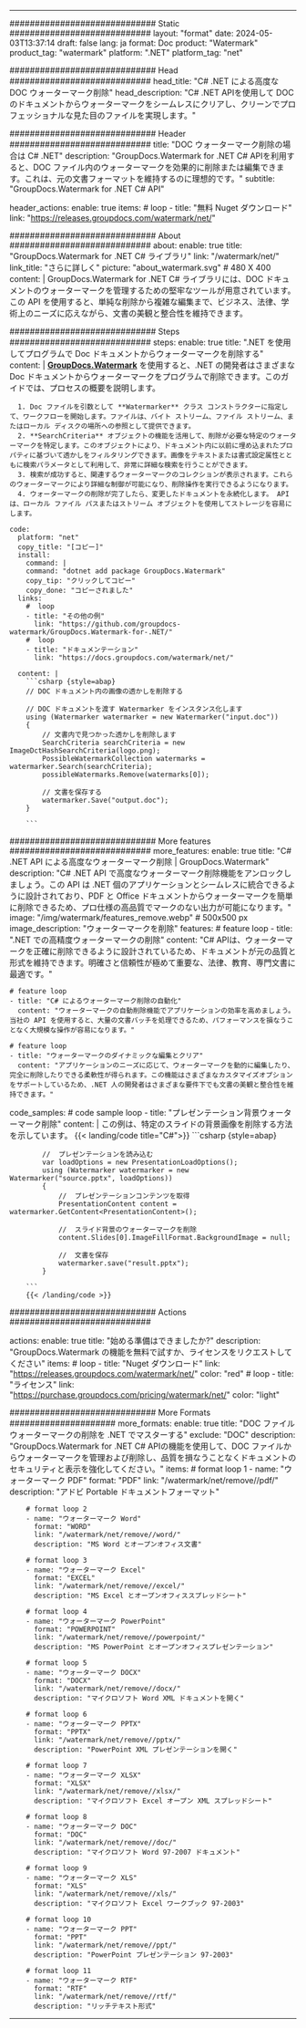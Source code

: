 
---
############################# Static ############################
layout: "format"
date:  2024-05-03T13:37:14
draft: false
lang: ja
format: Doc
product: "Watermark"
product_tag: "watermark"
platform: ".NET"
platform_tag: "net"

############################# Head ############################
head_title: "C# .NET による高度な DOC ウォーターマーク削除"
head_description: "C# .NET APIを使用して DOC のドキュメントからウォーターマークをシームレスにクリアし、クリーンでプロフェッショナルな見た目のファイルを実現します。"

############################# Header ############################
title: "DOC ウォーターマーク削除の場合は C# .NET" 
description: "GroupDocs.Watermark for .NET C# APIを利用すると、DOC ファイル内のウォーターマークを効果的に削除または編集できます。これは、元の文書フォーマットを維持するのに理想的です。"
subtitle: "GroupDocs.Watermark for .NET C# API" 

header_actions:
  enable: true
  items:
    #  loop
    - title: "無料 Nuget ダウンロード"
      link: "https://releases.groupdocs.com/watermark/net/"
      
############################# About ############################
about:
    enable: true
    title: "GroupDocs.Watermark for .NET C# ライブラリ"
    link: "/watermark/net/"
    link_title: "さらに詳しく"
    picture: "about_watermark.svg" # 480 X 400
    content: |
       GroupDocs.Watermark for .NET C# ライブラリには、DOC ドキュメントのウォーターマークを管理するための堅牢なツールが用意されています。この API を使用すると、単純な削除から複雑な編集まで、ビジネス、法律、学術上のニーズに応えながら、文書の美観と整合性を維持できます。

############################# Steps ############################
steps:
    enable: true
    title: ".NET を使用してプログラムで Doc ドキュメントからウォーターマークを削除する"
    content: |
      **[GroupDocs.Watermark](https://products.groupdocs.com/watermark/net/)** を使用すると、.NET の開発者はさまざまな Doc ドキュメントからウォーターマークをプログラムで削除できます。このガイドでは、プロセスの概要を説明します。
      
      1. Doc ファイルを引数として **Watermarker** クラス コンストラクターに指定して、ワークフローを開始します。ファイルは、バイト ストリーム、ファイル ストリーム、またはローカル ディスクの場所への参照として提供できます。
      2. **SearchCriteria** オブジェクトの機能を活用して、削除が必要な特定のウォーターマークを特定します。このオブジェクトにより、ドキュメント内に以前に埋め込まれたプロパティに基づいて透かしをフィルタリングできます。画像をテキストまたは書式設定属性とともに検索パラメータとして利用して、非常に詳細な検索を行うことができます。
      3. 検索が成功すると、関連するウォーターマークのコレクションが表示されます。これらのウォーターマークにより詳細な制御が可能になり、削除操作を実行できるようになります。
      4. ウォーターマークの削除が完了したら、変更したドキュメントを永続化します。 API は、ローカル ファイル パスまたはストリーム オブジェクトを使用してストレージを容易にします。
   
    code:
      platform: "net"
      copy_title: "[コピー]"
      install:
        command: |
        command: "dotnet add package GroupDocs.Watermark"
        copy_tip: "クリックしてコピー"
        copy_done: "コピーされました"
      links:
        #  loop
        - title: "その他の例"
          link: "https://github.com/groupdocs-watermark/GroupDocs.Watermark-for-.NET/"
        #  loop
        - title: "ドキュメンテーション"
          link: "https://docs.groupdocs.com/watermark/net/"
          
      content: |
        ```csharp {style=abap}
        // DOC ドキュメント内の画像の透かしを削除する

        // DOC ドキュメントを渡す Watermarker をインスタンス化します
        using (Watermarker watermarker = new Watermarker("input.doc"))
        {
            // 文書内で見つかった透かしを削除します
            SearchCriteria searchCriteria = new ImageDctHashSearchCriteria(logo.png);
            PossibleWatermarkCollection watermarks = watermarker.Search(searchCriteria);
            possibleWatermarks.Remove(watermarks[0]);

            // 文書を保存する
            watermarker.Save("output.doc");
        }
        
        ```  

############################# More features ############################
more_features:
  enable: true
  title: "C# .NET API による高度なウォーターマーク削除 | GroupDocs.Watermark"
  description: "C# .NET API で高度なウォーターマーク削除機能をアンロックしましょう。この API は .NET 個のアプリケーションとシームレスに統合できるように設計されており、PDF と Office ドキュメントからウォーターマークを簡単に削除できるため、プロ仕様の高品質でマークのない出力が可能になります。"
  image: "/img/watermark/features_remove.webp" # 500x500 px
  image_description: "ウォーターマークを削除"
  features:
    # feature loop
    - title: ".NET での高精度ウォーターマークの削除"
      content: "C# APIは、ウォーターマークを正確に削除できるように設計されているため、ドキュメントが元の品質と形式を維持できます。明確さと信頼性が極めて重要な、法律、教育、専門文書に最適です。"

    # feature loop
    - title: "C# によるウォーターマーク削除の自動化"
      content: "ウォーターマークの自動削除機能でアプリケーションの効率を高めましょう。当社の API を使用すると、大量の文書バッチを処理できるため、パフォーマンスを損なうことなく大規模な操作が容易になります。"

    # feature loop
    - title: "ウォーターマークのダイナミックな編集とクリア"
      content: "アプリケーションのニーズに応じて、ウォーターマークを動的に編集したり、完全に削除したりできる柔軟性が得られます。この機能はさまざまなカスタマイズオプションをサポートしているため、.NET 人の開発者はさまざまな要件下でも文書の美観と整合性を維持できます。"
      
  code_samples:
    # code sample loop
    - title: "プレゼンテーション背景ウォーターマーク削除"
      content: |
        この例は、特定のスライドの背景画像を削除する方法を示しています。
        {{< landing/code title="C#">}}
        ```csharp {style=abap}
        
            //  プレゼンテーションを読み込む
            var loadOptions = new PresentationLoadOptions();
            using (Watermarker watermarker = new Watermarker("source.pptx", loadOptions))
            {
                //  プレゼンテーションコンテンツを取得
                PresentationContent content = watermarker.GetContent<PresentationContent>();

                //  スライド背景のウォーターマークを削除
                content.Slides[0].ImageFillFormat.BackgroundImage = null;

                //  文書を保存
                watermarker.save("result.pptx");
            }

        ```
        {{< /landing/code >}}


############################# Actions ############################

actions:
  enable: true
  title: "始める準備はできましたか?"
  description: "GroupDocs.Watermark の機能を無料で試すか、ライセンスをリクエストしてください"
  items:
    #  loop
    - title: "Nuget ダウンロード"
      link: "https://releases.groupdocs.com/watermark/net/"
      color: "red"
        #  loop
    - title: "ライセンス"
      link: "https://purchase.groupdocs.com/pricing/watermark/net/"
      color: "light"


############################# More Formats #####################
more_formats:
    enable: true
    title: "DOC ファイルウォーターマークの削除を .NET でマスターする"
    exclude: "DOC"
    description: "GroupDocs.Watermark for .NET C# APIの機能を使用して、DOC ファイルからウォーターマークを管理および削除し、品質を損なうことなくドキュメントのセキュリティと表示を強化してください。"
    items: 
        # format loop 1
        - name: "ウォーターマーク PDF"
          format: "PDF"
          link: "/watermark/net/remove//pdf/"
          description: "アドビ Portable ドキュメントフォーマット"

        # format loop 2
        - name: "ウォーターマーク Word"
          format: "WORD"
          link: "/watermark/net/remove//word/"
          description: "MS Word とオープンオフィス文書"
          
        # format loop 3
        - name: "ウォーターマーク Excel"
          format: "EXCEL"
          link: "/watermark/net/remove//excel/"
          description: "MS Excel とオープンオフィススプレッドシート"

        # format loop 4
        - name: "ウォーターマーク PowerPoint"
          format: "POWERPOINT"
          link: "/watermark/net/remove//powerpoint/"
          description: "MS PowerPoint とオープンオフィスプレゼンテーション"

        # format loop 5
        - name: "ウォーターマーク DOCX"
          format: "DOCX"
          link: "/watermark/net/remove//docx/"
          description: "マイクロソフト Word XML ドキュメントを開く"
          
        # format loop 6
        - name: "ウォーターマーク PPTX"
          format: "PPTX"
          link: "/watermark/net/remove//pptx/"
          description: "PowerPoint XML プレゼンテーションを開く"
          
        # format loop 7
        - name: "ウォーターマーク XLSX"
          format: "XLSX"
          link: "/watermark/net/remove//xlsx/"
          description: "マイクロソフト Excel オープン XML スプレッドシート"

        # format loop 8
        - name: "ウォーターマーク DOC"
          format: "DOC"
          link: "/watermark/net/remove//doc/"
          description: "マイクロソフト Word 97-2007 ドキュメント"

        # format loop 9
        - name: "ウォーターマーク XLS"
          format: "XLS"
          link: "/watermark/net/remove//xls/"
          description: "マイクロソフト Excel ワークブック 97-2003"

        # format loop 10
        - name: "ウォーターマーク PPT"
          format: "PPT"
          link: "/watermark/net/remove//ppt/"
          description: "PowerPoint プレゼンテーション 97-2003"

        # format loop 11
        - name: "ウォーターマーク RTF"
          format: "RTF"
          link: "/watermark/net/remove//rtf/"
          description: "リッチテキスト形式"

---